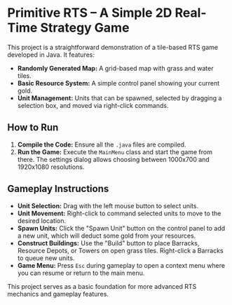 # Primitive RTS – A Simple 2D Real-Time Strategy Game

This project is a straightforward demonstration of a tile-based RTS game developed in Java. It features:

- **Randomly Generated Map:** A grid-based map with grass and water tiles.
- **Basic Resource System:** A simple control panel showing your current gold.
- **Unit Management:** Units that can be spawned, selected by dragging a selection box, and moved via right-click commands.

## How to Run

1. **Compile the Code:** Ensure all the `.java` files are compiled.
2. **Run the Game:** Execute the `MainMenu` class and start the game from there. The settings dialog allows choosing between 1000x700 and 1920x1080 resolutions.

## Gameplay Instructions

- **Unit Selection:** Drag with the left mouse button to select units.
- **Unit Movement:** Right-click to command selected units to move to the desired location.
- **Spawn Units:** Click the "Spawn Unit" button on the control panel to add a new unit, which will deduct some gold from your resources.
- **Construct Buildings:** Use the "Build" button to place Barracks, Resource Depots, or Towers on open grass tiles. Right-click a Barracks to queue new units.
- **Game Menu:** Press `Esc` during gameplay to open a context menu where you can resume or return to the main menu.

This project serves as a basic foundation for more advanced RTS mechanics and gameplay features.
